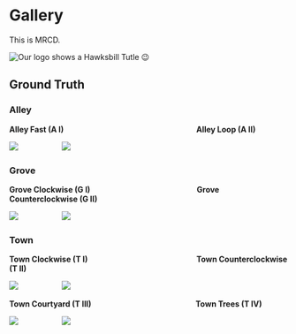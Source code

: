# Gallery
This is MRCD.

![Our logo shows a Hawksbill Tutle 😉](/img/logo.png)

## Ground Truth

### Alley
**Alley Fast (A I)**
&nbsp;&nbsp;&nbsp;&nbsp;&nbsp;&nbsp;&nbsp;&nbsp;&nbsp;&nbsp;&nbsp;&nbsp;&nbsp;&nbsp;&nbsp;&nbsp;&nbsp;&nbsp;
&nbsp;&nbsp;&nbsp;&nbsp;&nbsp;&nbsp;&nbsp;&nbsp;&nbsp;&nbsp;&nbsp;&nbsp;&nbsp;&nbsp;&nbsp;&nbsp;&nbsp;&nbsp;
&nbsp;&nbsp;&nbsp;&nbsp;&nbsp;&nbsp;&nbsp;&nbsp;&nbsp;&nbsp;&nbsp;&nbsp;&nbsp;&nbsp;&nbsp;&nbsp;&nbsp;&nbsp;
&nbsp;&nbsp;
**Alley Loop (A II)** 

![](/graphics_resized/alley_fast_gtpreview_cut.png)
&nbsp;&nbsp;&nbsp;&nbsp;&nbsp;&nbsp;&nbsp;&nbsp;&nbsp;&nbsp;&nbsp;&nbsp;&nbsp;&nbsp;&nbsp;&nbsp;&nbsp;&nbsp;
![](/graphics_resized/alley_loop_gtpreview_cut.png)

### Grove
**Grove Clockwise (G I)**
&nbsp;&nbsp;&nbsp;&nbsp;&nbsp;&nbsp;&nbsp;&nbsp;&nbsp;&nbsp;&nbsp;&nbsp;&nbsp;&nbsp;&nbsp;&nbsp;&nbsp;&nbsp;
&nbsp;&nbsp;&nbsp;&nbsp;&nbsp;&nbsp;&nbsp;&nbsp;&nbsp;&nbsp;&nbsp;&nbsp;&nbsp;&nbsp;&nbsp;&nbsp;&nbsp;&nbsp;
&nbsp;&nbsp;&nbsp;&nbsp;&nbsp;&nbsp;&nbsp;&nbsp;&nbsp;
**Grove Counterclockwise (G II)**

![](/graphics_resized/grove_clockwise_gtpreview_cut.png)
&nbsp;&nbsp;&nbsp;&nbsp;&nbsp;&nbsp;&nbsp;&nbsp;&nbsp;&nbsp;&nbsp;&nbsp;&nbsp;&nbsp;&nbsp;&nbsp;&nbsp;&nbsp;
![](/graphics_resized/grove_counterclockwise_gtpreview_cut.png)

### Town
**Town Clockwise (T I)**
&nbsp;&nbsp;&nbsp;&nbsp;&nbsp;&nbsp;&nbsp;&nbsp;&nbsp;&nbsp;&nbsp;&nbsp;&nbsp;&nbsp;&nbsp;&nbsp;&nbsp;&nbsp;
&nbsp;&nbsp;&nbsp;&nbsp;&nbsp;&nbsp;&nbsp;&nbsp;&nbsp;&nbsp;&nbsp;&nbsp;&nbsp;&nbsp;&nbsp;&nbsp;&nbsp;&nbsp;
&nbsp;&nbsp;&nbsp;&nbsp;&nbsp;&nbsp;&nbsp;&nbsp;&nbsp;&nbsp;
**Town Counterclockwise (T II)** 

![](/graphics_resized/town_clockwise_gtpreview_cut.png)
&nbsp;&nbsp;&nbsp;&nbsp;&nbsp;&nbsp;&nbsp;&nbsp;&nbsp;&nbsp;&nbsp;&nbsp;&nbsp;&nbsp;&nbsp;&nbsp;&nbsp;&nbsp;
![](/graphics_resized/town_counterclockwise_gtpreview_cut.png)

**Town Courtyard (T III)**
&nbsp;&nbsp;&nbsp;&nbsp;&nbsp;&nbsp;&nbsp;&nbsp;&nbsp;&nbsp;&nbsp;&nbsp;&nbsp;&nbsp;&nbsp;&nbsp;&nbsp;&nbsp;
&nbsp;&nbsp;&nbsp;&nbsp;&nbsp;&nbsp;&nbsp;&nbsp;&nbsp;&nbsp;&nbsp;&nbsp;&nbsp;&nbsp;&nbsp;&nbsp;&nbsp;&nbsp;
&nbsp;&nbsp;&nbsp;&nbsp;&nbsp;&nbsp;&nbsp;&nbsp;
**Town Trees (T IV)** 

![](/graphics_resized/town_courtyard_gtpreview_cut.png)
&nbsp;&nbsp;&nbsp;&nbsp;&nbsp;&nbsp;&nbsp;&nbsp;&nbsp;&nbsp;&nbsp;&nbsp;&nbsp;&nbsp;&nbsp;&nbsp;&nbsp;&nbsp;
![](/graphics_resized/town_trees_gtpreview_cut.png)